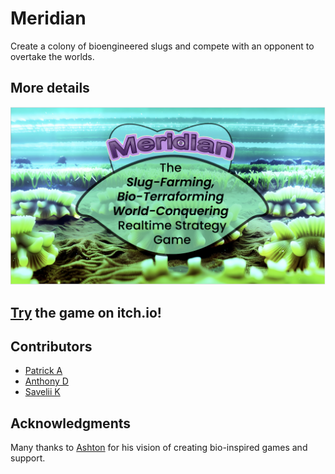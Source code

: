# Meridian
Create a colony of bioengineered slugs and compete with an opponent to overtake the worlds.
## More details
[![Google Slides Presentation](https://github.com/asapsav/thesluggame/blob/main/google_slides_screenshot.png)](https://docs.google.com/presentation/d/17SagvqWQno7qOlzUzeRhRcqsC9uonJGxcnLzFi-RfAQ/edit?usp=sharing)
## [Try](https://meridianslugs.itch.io/meridian) the game on itch.io!
## Contributors
* [Patrick A](https://www.linkedin.com/in/patrickastarita/)
* [Anthony D](https://vinnybot.itch.io/)
* [Savelii K](https://twitter.com/savakholin)
## Acknowledgments
Many thanks to [Ashton](https://twitter.com/ATrotmanGrant) for his vision of creating bio-inspired games and support.
